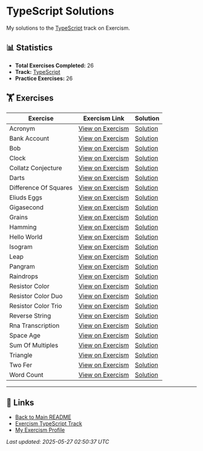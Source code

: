 # TypeScript Solutions

My solutions to the [TypeScript](https://exercism.org/tracks/typescript) track on Exercism.

## 📊 Statistics

- **Total Exercises Completed:** 26
- **Track:** [TypeScript](https://exercism.org/tracks/typescript)
- **Practice Exercises:** 26

## 🏋️ Exercises

| Exercise | Exercism Link | Solution |
|----------|---------------|----------|
| Acronym | [View on Exercism](https://exercism.org/tracks/typescript/exercises/acronym) | [Solution](acronym/README.md) |
| Bank Account | [View on Exercism](https://exercism.org/tracks/typescript/exercises/bank-account) | [Solution](bank-account/README.md) |
| Bob | [View on Exercism](https://exercism.org/tracks/typescript/exercises/bob) | [Solution](bob/README.md) |
| Clock | [View on Exercism](https://exercism.org/tracks/typescript/exercises/clock) | [Solution](clock/README.md) |
| Collatz Conjecture | [View on Exercism](https://exercism.org/tracks/typescript/exercises/collatz-conjecture) | [Solution](collatz-conjecture/README.md) |
| Darts | [View on Exercism](https://exercism.org/tracks/typescript/exercises/darts) | [Solution](darts/README.md) |
| Difference Of Squares | [View on Exercism](https://exercism.org/tracks/typescript/exercises/difference-of-squares) | [Solution](difference-of-squares/README.md) |
| Eliuds Eggs | [View on Exercism](https://exercism.org/tracks/typescript/exercises/eliuds-eggs) | [Solution](eliuds-eggs/README.md) |
| Gigasecond | [View on Exercism](https://exercism.org/tracks/typescript/exercises/gigasecond) | [Solution](gigasecond/README.md) |
| Grains | [View on Exercism](https://exercism.org/tracks/typescript/exercises/grains) | [Solution](grains/README.md) |
| Hamming | [View on Exercism](https://exercism.org/tracks/typescript/exercises/hamming) | [Solution](hamming/README.md) |
| Hello World | [View on Exercism](https://exercism.org/tracks/typescript/exercises/hello-world) | [Solution](hello-world/README.md) |
| Isogram | [View on Exercism](https://exercism.org/tracks/typescript/exercises/isogram) | [Solution](isogram/README.md) |
| Leap | [View on Exercism](https://exercism.org/tracks/typescript/exercises/leap) | [Solution](leap/README.md) |
| Pangram | [View on Exercism](https://exercism.org/tracks/typescript/exercises/pangram) | [Solution](pangram/README.md) |
| Raindrops | [View on Exercism](https://exercism.org/tracks/typescript/exercises/raindrops) | [Solution](raindrops/README.md) |
| Resistor Color | [View on Exercism](https://exercism.org/tracks/typescript/exercises/resistor-color) | [Solution](resistor-color/README.md) |
| Resistor Color Duo | [View on Exercism](https://exercism.org/tracks/typescript/exercises/resistor-color-duo) | [Solution](resistor-color-duo/README.md) |
| Resistor Color Trio | [View on Exercism](https://exercism.org/tracks/typescript/exercises/resistor-color-trio) | [Solution](resistor-color-trio/README.md) |
| Reverse String | [View on Exercism](https://exercism.org/tracks/typescript/exercises/reverse-string) | [Solution](reverse-string/README.md) |
| Rna Transcription | [View on Exercism](https://exercism.org/tracks/typescript/exercises/rna-transcription) | [Solution](rna-transcription/README.md) |
| Space Age | [View on Exercism](https://exercism.org/tracks/typescript/exercises/space-age) | [Solution](space-age/README.md) |
| Sum Of Multiples | [View on Exercism](https://exercism.org/tracks/typescript/exercises/sum-of-multiples) | [Solution](sum-of-multiples/README.md) |
| Triangle | [View on Exercism](https://exercism.org/tracks/typescript/exercises/triangle) | [Solution](triangle/README.md) |
| Two Fer | [View on Exercism](https://exercism.org/tracks/typescript/exercises/two-fer) | [Solution](two-fer/README.md) |
| Word Count | [View on Exercism](https://exercism.org/tracks/typescript/exercises/word-count) | [Solution](word-count/README.md) |

---

## 🔗 Links

- [Back to Main README](../README.md)
- [Exercism TypeScript Track](https://exercism.org/tracks/typescript)
- [My Exercism Profile](https://exercism.org/profiles/princemuel)

*Last updated: 2025-05-27 02:50:37 UTC*
